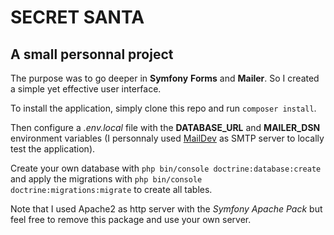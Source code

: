 # SECRET SANTA

## A small personnal project

The purpose was to go deeper in **Symfony** **Forms** and **Mailer**. So I created a simple yet effective user interface.

To install the application, simply clone this repo and run `composer install`.

Then configure a *.env.local* file with the **DATABASE_URL** and **MAILER_DSN** environment variables (I personnaly used [MailDev](https://maildev.github.io/maildev/) as SMTP server to locally test the application).

Create your own database with `php bin/console doctrine:database:create` and apply the migrations with `php bin/console doctrine:migrations:migrate` to create all tables.

Note that I used Apache2 as http server with the *Symfony Apache Pack* but feel free to remove this package and use your own server.